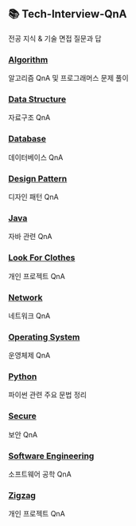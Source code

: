 ## 📚 Tech-Interview-QnA

전공 지식 & 기술 면접 질문과 답

### [Algorithm](https://github.com/m1nnh/Tech-Interview-QnA/tree/master/Algorithm)

알고리즘 QnA 및 프로그래머스 문제 풀이

### [Data Structure](https://github.com/m1nnh/Tech-Interview-QnA/tree/master/Data%20Structure)

자료구조 QnA

### [Database](https://github.com/m1nnh/Tech-Interview-QnA/tree/master/Database)

데이터베이스 QnA

### [Design Pattern](https://github.com/m1nnh/Tech-Interview-QnA/tree/master/Design%20Pattern)

디자인 패턴 QnA

### [Java](https://github.com/m1nnh/Tech-Interview-QnA/tree/master/Java)

자바 관련 QnA

### [Look For Clothes](https://github.com/m1nnh/Tech-Interview-QnA/tree/master/Look%20for%20Clothes)

개인 프로젝트 QnA

### [Network](https://github.com/m1nnh/Tech-Interview-QnA/tree/master/Network)

네트워크 QnA

### [Operating System](https://github.com/m1nnh/Tech-Interview-QnA/tree/master/Operating%20System)

운영체제 QnA

### [Python](https://github.com/m1nnh/Tech-Interview-QnA/tree/master/Python)

파이썬 관련 주요 문법 정리

### [Secure](https://github.com/m1nnh/Tech-Interview-QnA/tree/master/Secure)

보안 QnA

### [Software Engineering](https://github.com/m1nnh/Tech-Interview-QnA/tree/master/Software%20Engineering)

소프트웨어 공학 QnA

### [Zigzag](https://github.com/m1nnh/Tech-Interview-QnA/tree/master/Zigzag)

개인 프로젝트 QnA



